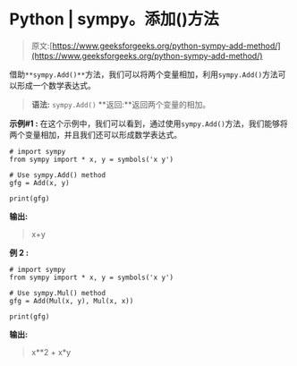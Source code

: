 # Python | sympy。添加()方法

> 原文:[https://www.geeksforgeeks.org/python-sympy-add-method/](https://www.geeksforgeeks.org/python-sympy-add-method/)

借助`**sympy.Add()**`方法，我们可以将两个变量相加，利用`sympy.Add()`方法可以形成一个数学表达式。

> **语法:** `sympy.Add()`
> **返回:**返回两个变量的相加。

**示例#1 :**
在这个示例中，我们可以看到，通过使用`sympy.Add()`方法，我们能够将两个变量相加，并且我们还可以形成数学表达式。

```
# import sympy
from sympy import * x, y = symbols('x y')

# Use sympy.Add() method
gfg = Add(x, y)

print(gfg)
```

**输出:**

> x+y

**例 2 :**

```
# import sympy
from sympy import * x, y = symbols('x y')

# Use sympy.Mul() method
gfg = Add(Mul(x, y), Mul(x, x))

print(gfg)
```

**输出:**

> x**2 + x*y